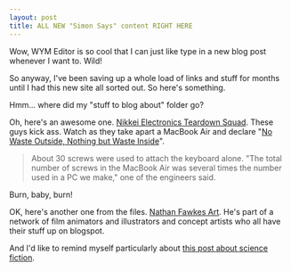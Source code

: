 ```yaml
---
layout: post
title: ALL NEW "Simon Says" content RIGHT HERE
---
```



Wow, WYM Editor is so cool that I can just like type in a new blog post whenever I want to. Wild!

So anyway, I've been saving up a whole load of links and stuff for months until I had this new site all sorted out. So here's something.

Hmm... where did my "stuff to blog about" folder go?

Oh, here's an awesome one. <a href="http://techon.nikkeibp.co.jp/english/special/teardown/">Nikkei Electronics Teardown Squad</a>. These guys kick ass. Watch as they take apart a MacBook Air and declare "<a href="http://techon.nikkeibp.co.jp/english/NEWS_EN/20080220/147736/">No Waste Outside, Nothing but Waste Inside</a>".

<blockquote>

About 30 screws were used to attach the keyboard alone. "The total number of screws in the MacBook Air was several times the number used in a PC we make," one of the engineers said.</blockquote>

Burn, baby, burn!

OK, here's another one from the files. <a href="http://nathanfowkes.blogspot.com/">Nathan Fawkes Art</a>. He's part of a network of film animators and illustrators and concept artists who all have their stuff up on blogspot.

And I'd like to remind myself particularly about <a href="http://nathanfowkes.blogspot.com/2008/02/science-fiction.html">this post about science fiction</a>.
